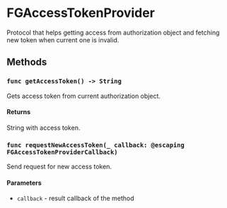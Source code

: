 # FGAccessTokenProvider

Protocol that helps getting access from authorization object and fetching new token when current one is invalid.

## Methods

### `func getAccessToken() -> String`

Gets access token from current authorization object.

#### Returns

String with access token.

### `func requestNewAccessToken(_ callback: @escaping FGAccessTokenProviderCallback)`

Send request for new access token.

#### Parameters

* `callback` - result callback of the method
